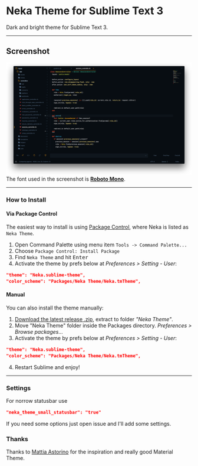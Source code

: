 # Neka Theme for Sublime Text 3
Dark and bright theme for Sublime Text 3.

***

## Screenshot

![Screenshot](/neka.png)
The font used in the screenshot is [__Roboto Mono__](https://www.google.com/fonts/specimen/Roboto+Mono).

***

### How to Install
#### Via Package Control

The easiest way to install is using [Package Control](https://packagecontrol.io/), where Neka is listed as `Neka Theme`.

1. Open Command Palette using menu item `Tools -> Command Palette...`
2. Choose `Package Control: Install Package`
3. Find `Neka Theme` and hit <kbd>Enter</kbd>
4. Activate the theme by prefs below at *Preferences > Setting - User*:
```json
"theme": "Neka.sublime-theme",
"color_scheme": "Packages/Neka Theme/Neka.tmTheme",
```

#### Manual

You can also install the theme manually:

1. [Download the latest release .zip](https://github.com/dempfi/Neka-Theme/releases), extract to folder *"Neka Theme"*.
2. Move "Neka Theme" folder inside the Packages directory. *Preferences > Browse packages...*
3. Activate the theme by prefs below at *Preferences > Setting - User*:
```json
"theme": "Neka.sublime-theme",
"color_scheme": "Packages/Neka Theme/Neka.tmTheme",
```
4. Restart Sublime and enjoy!

***

### Settings

For norrow statusbar use
```json
"neka_theme_small_statusbar": "true"
```

If you need some options just open issue and I'll add some settings.

### Thanks
Thanks to [Mattia Astorino](https://github.com/equinusocio) for the inspiration and really good Material Theme.
